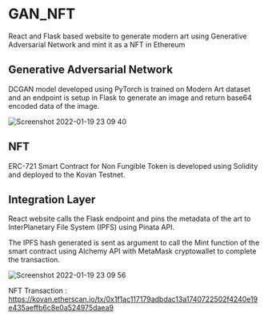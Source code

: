 # GAN_NFT
React and Flask based website to generate modern art using Generative Adversarial Network and mint it as a NFT in Ethereum

## Generative Adversarial Network
DCGAN model developed using PyTorch is trained on Modern Art dataset and an endpoint is setup in Flask to generate an image and return base64 encoded data of the image.

![Screenshot 2022-01-19 23 09 40](https://user-images.githubusercontent.com/47826916/150188325-401cad06-5eb5-4fca-bad2-e726c78b2b7d.png)

## NFT
ERC-721 Smart Contract for Non Fungible Token is developed using Solidity and deployed to the Kovan Testnet.

## Integration Layer
React website calls the Flask endpoint and pins the metadata of the art to InterPlanetary File System (IPFS) using Pinata API.

The IPFS hash generated is sent as argument to call the Mint function of the smart contract using Alchemy API with MetaMask cryptowallet to complete the transaction.

![Screenshot 2022-01-19 23 09 56](https://user-images.githubusercontent.com/47826916/150188389-229b5699-c135-4043-a54d-29bef3bef43a.png)

NFT Transaction : https://kovan.etherscan.io/tx/0x1f1ac117179adbdac13a1740722502f4240e19e435aeffb6c8e0a524975daea9

